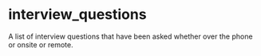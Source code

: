 # interview_questions
A list of interview questions that have been asked whether over the phone or onsite or remote.
